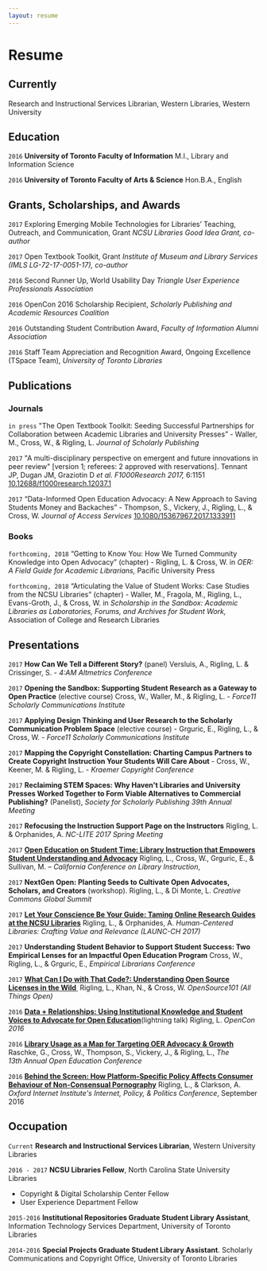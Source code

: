 ```yaml
---
layout: resume
---
```

# Resume

## Currently
Research and Instructional Services Librarian, Western Libraries, Western University

## Education
`2016`
__University of Toronto Faculty of Information__
M.I., Library and Information Science

`2016`
__University of Toronto Faculty of Arts & Science__
Hon.B.A., English

## Grants, Scholarships, and Awards
`2017` Exploring Emerging Mobile Technologies for Libraries’ Teaching, Outreach, and Communication, Grant *NCSU Libraries Good Idea Grant, co-author*

`2017` Open Textbook Toolkit, Grant *Institute of Museum and Library Services (IMLS LG-72-17-0051-17), co-author*

`2016` Second Runner Up, World Usability Day *Triangle User Experience Professionals Association*

`2016` OpenCon 2016 Scholarship Recipient, *Scholarly Publishing and Academic Resources Coalition*

`2016` Outstanding Student Contribution Award, *Faculty of Information Alumni Association*

`2016`
 Staff Team Appreciation and Recognition Award, Ongoing Excellence (TSpace Team), *University of Toronto Libraries*

## Publications
### Journals

`in press` "The Open Textbook Toolkit: Seeding Successful Partnerships for Collaboration between Academic Libraries and University Presses” - Waller, M., Cross, W., & Rigling, L. *Journal of Scholarly Publishing*

`2017` "A multi-disciplinary perspective on emergent and future innovations in peer review" [version 1; referees: 2 approved with reservations]. Tennant JP, Dugan JM, Graziotin D *et al.* *F1000Research 2017,* 6:1151 [10.12688/f1000research.12037.1](http://dx.doi.org/10.12688/f1000research.12037.1)

`2017` “Data-Informed Open Education Advocacy:  A New Approach to Saving Students Money and  Backaches” - Thompson, S., Vickery, J., Rigling, L., & Cross, W. *Journal of Access Services* [10.1080/15367967.2017.1333911](http://dx.doi.org/10.1080/15367967.2017.1333911)

### Books
`forthcoming, 2018` “Getting to Know You: How We Turned Community Knowledge into Open Advocacy” (chapter) - Rigling, L. & Cross, W. in *OER: A Field Guide for Academic Librarians,* Pacific University Press


 `forthcoming, 2018` “Articulating the Value of Student Works: Case Studies from the NCSU Libraries” (chapter) - Waller, M., Fragola, M., Rigling, L., Evans-Groth, J., & Cross, W. in *Scholarship in the Sandbox: Academic Libraries as Laboratories, Forums, and Archives for Student Work,* Association of College and Research Libraries

## Presentations
`2017` **How Can We Tell a Different Story?** (panel) Versluis, A., Rigling, L. & Crissinger, S. - *4:AM Altmetrics Conference*

`2017` **Opening the Sandbox: Supporting Student Research as a Gateway to Open Practice** (elective course) Cross, W., Waller, M., & Rigling, L. - *Force11 Scholarly Communications Institute*


`2017`  **Applying Design Thinking and User Research to the Scholarly Communication Problem Space** (elective course) - Grguric, E., Rigling, L., & Cross, W. - *Force11 Scholarly Communications Institute*


 `2017` **Mapping the Copyright Constellation: Charting Campus Partners to Create Copyright Instruction Your Students Will Care About** - Cross, W., Keener, M. & Rigling, L. - *Kraemer Copyright Conference*


`2017` **Reclaiming STEM Spaces: Why Haven't Libraries and University Presses Worked Together to Form Viable Alternatives to Commercial Publishing?** (Panelist), *Society for Scholarly Publishing 39th Annual Meeting*


`2017` **Refocusing the Instruction Support Page on the Instructors** Rigling, L. & Orphanides, A. *NC-LITE 2017 Spring Meeting*


`2017` **[Open Education on Student Time: Library Instruction that Empowers Student Understanding and Advocacy](https://www.google.com/url?q=http://www.cclibinstruction.org/wp-content/uploads/2017/05/CCLI-Presentation-Open-Education-on-Student-Time.pdf&sa=D&ust=1498506478074000&usg=AFQjCNG4f5eQ1M3m85CoOhjwbGO4AhOTzw)** Rigling, L., Cross, W., Grguric, E., & Sullivan, M. – *California Conference on Library Instruction*,


`2017` **NextGen Open: Planting Seeds to Cultivate Open Advocates, Scholars, and Creators** (workshop). Rigling, L., & Di Monte, L. *Creative Commons Global Summit*


`2017` **[Let Your Conscience Be Your Guide: Taming Online Research Guides at the NCSU Libraries](https://www.google.com/url?q=https://www.slideshare.net/LillianRigling/let-your-conscience-be-your-guide-taming-online-research-guides-at-the-ncsu-librariess&sa=D&ust=1498506478077000&usg=AFQjCNGSfc6ynUJz-JJ4lgzd-7hqsrVMEg)** Rigling, L., & Orphanides, A. *Human-Centered Libraries: Crafting Value and Relevance (LAUNC-CH 2017)*


`2017` **Understanding Student Behavior to Support Student Success: Two Empirical Lenses for an Impactful Open Education Program** Cross, W., Rigling, L., & Grguric, E., *Empirical Librarians Conference*      


`2017` **[What Can I Do with That Code?: Understanding Open Source Licenses in the Wild](https://www.google.com/url?q=https://www.slideshare.net/LillianRigling/what-can-i-do-with-that-code-understanding-open-source-licenses&sa=D&ust=1498506478080000&usg=AFQjCNHxFXCPDfNY4WtQ4XZJNbM3CYmf3w)[ ](https://www.google.com/url?q=https://www.slideshare.net/LillianRigling/what-can-i-do-with-that-code-understanding-open-source-licenses&sa=D&ust=1498506478081000&usg=AFQjCNFwtwq-c8SY_4jUk8zQkLtho9Lffw)** Rigling, L., Khan, N., & Cross, W. *OpenSource101 (All Things Open)*


`2016` **[Data + Relationships: Using Institutional Knowledge and Student Voices to Advocate for Open Education](https://www.google.com/url?q=http://www.slideshare.net/RightToResearch/data-relationships-using-institutional-knowledge-and-student-voices-to-advocate-for-open-education-lillian-rigling-opencon-2016&sa=D&ust=1498506478084000&usg=AFQjCNEmGmbauz-bjgy-NLWOTlyTc-OstA)**(lightning talk) Rigling, L. *OpenCon 2016*


`2016` **[Library Usage as a Map for Targeting OER Advocacy & Growth](https://www.google.com/url?q=http://www.slideshare.net/GregRaschke/library-usage-as-a-map-for-targeting-open-educational-resource-advocacy&sa=D&ust=1498506478086000&usg=AFQjCNEilQH8TCViejzMDJSfqFKrR2QoPg)** Raschke, G., Cross, W., Thompson, S., Vickery, J., & Rigling, L., *The 13th Annual Open Education Conference*


`2016` **[Behind the Screen: How Platform-Specific Policy Affects Consumer Behaviour of Non-Consensual Pornography](https://www.google.com/url?q=http://ipp.oii.ox.ac.uk/2016/programme-2016/track-b-governance/user-behaviour-ii/lillian-rigling-amelia-clarkson-behind&sa=D&ust=1498506478088000&usg=AFQjCNG-JPyb-lc-MlPKmQsc8j9PYI896Q)**  Rigling, L., & Clarkson, A. *Oxford Internet Institute's Internet, Policy, & Politics Conference*, September 2016

## Occupation
`Current`
__Research and Instructional Services Librarian__, Western University Libraries


`2016 - 2017`
__NCSU Libraries Fellow__, North Carolina State University Libraries

- Copyright & Digital Scholarship Center Fellow
- User Experience Department Fellow


`2015-2016`
__Institutional Repositories Graduate Student Library Assistant__, Information Technology Services Department, University of Toronto Libraries


`2014-2016`
__Special Projects Graduate Student Library Assistant__. Scholarly Communications and Copyright Office, University of Toronto Libraries




<script>
  (function(i,s,o,g,r,a,m){i['GoogleAnalyticsObject']=r;i[r]=i[r]||function(){
  (i[r].q=i[r].q||[]).push(arguments)},i[r].l=1*new Date();a=s.createElement(o),
  m=s.getElementsByTagName(o)[0];a.async=1;a.src=g;m.parentNode.insertBefore(a,m)
  })(window,document,'script','https://www.google-analytics.com/analytics.js','ga');

  ga('create', 'UA-87286945-2', 'auto');
  ga('send', 'pageview');

</script>

<!-- ### Footer

Last updated: May 2013 -->
